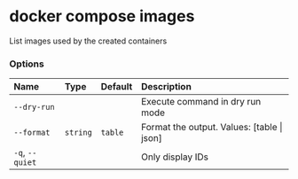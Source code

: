 # docker compose images

<!---MARKER_GEN_START-->
List images used by the created containers

### Options

| Name            | Type     | Default | Description                                |
|:----------------|:---------|:--------|:-------------------------------------------|
| `--dry-run`     |          |         | Execute command in dry run mode            |
| `--format`      | `string` | `table` | Format the output. Values: [table \| json] |
| `-q`, `--quiet` |          |         | Only display IDs                           |


<!---MARKER_GEN_END-->


